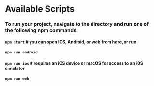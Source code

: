 # Available Scripts

### To run your project, navigate to the directory and run one of the following npm commands: 

#### `npm start` # you can open iOS, Android, or web from here, or run 

#### `npm run android`

#### `npm run ios` # requires an iOS device or macOS for access to an iOS simulator

#### `npm run web`
